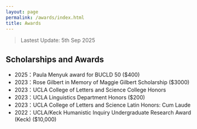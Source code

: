 ```yaml
---
layout: page
permalink: /awards/index.html
title: Awards
---
```


> Lastest Update: 5th Sep 2025 &nbsp;

## Scholarships and Awards

- 2025：Paula Menyuk award for BUCLD 50 ($400)
- 2023：Rose Gilbert in Memory of Maggie Gilbert Scholarship ($3000)
- 2023：UCLA College of Letters and Science College Honors
- 2023：UCLA Linguistics Department Honors ($200)
- 2023：UCLA College of Letters and Science Latin Honors: Cum Laude
- 2022：UCLA/Keck Humanistic Inquiry Undergraduate Research Award (Keck) ($10,000)
